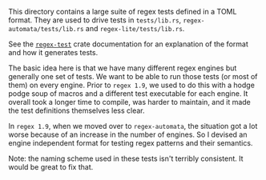This directory contains a large suite of regex tests defined in a TOML format.
They are used to drive tests in `tests/lib.rs`, `regex-automata/tests/lib.rs`
and `regex-lite/tests/lib.rs`.

See the [`regex-test`][regex-test] crate documentation for an explanation of
the format and how it generates tests.

The basic idea here is that we have many different regex engines but generally
one set of tests. We want to be able to run those tests (or most of them) on
every engine. Prior to `regex 1.9`, we used to do this with a hodge podge soup
of macros and a different test executable for each engine. It overall took a
longer time to compile, was harder to maintain, and it made the test definitions
themselves less clear.

In `regex 1.9`, when we moved over to `regex-automata`, the situation got a lot
worse because of an increase in the number of engines. So I devised an engine
independent format for testing regex patterns and their semantics.

Note: the naming scheme used in these tests isn't terribly consistent. It would
be great to fix that.

[regex-test]: https://docs.rs/regex-test
